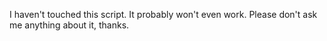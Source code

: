 I haven't touched this script. It probably won't even work. Please don't ask me anything about it, thanks.
